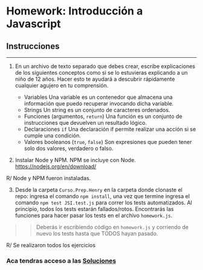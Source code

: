 # Homework: Introducción a Javascript

## Instrucciones
---
1. En un archivo de texto separado que debes crear, escribe explicaciones de los siguientes conceptos como si se lo estuvieras explicando a un niño de 12 años. Hacer esto te ayudará a descubrir rápidamente cualquier agujero en tu comprensión.

	* Variables
Una variable es un contenedor que almacena una información que puedo recuperar invocando dicha variable.
	* Strings
Un string es un conjunto de caracteres ordenados.
	* Funciones (argumentos, `return`)
Una función es un conjunto de instrucciones que devuelven un resultado lógico.
	* Declaraciones `if`
Una declaración if permite realizar una acción si se cumple una condición.
	* Valores booleanos (`true`, `false`)
Son expresiones que pueden tener solo dos valores, verdadero o falso.

2. Instalar Node y NPM. NPM se incluye con Node. https://nodejs.org/en/download/

R/ Node y NPM fueron instaladas.

3. Desde la carpeta `Curso.Prep.Henry` en la carpeta donde clonaste el repo: ingresa el comando `npm install`, una vez que termine ingresa el comando `npm test JSI.test.js` para correr los tests automatizados. Al principio, todos los tests estarán fallados/rotos. Encontrarás las funciones para hacer pasar los tests en el archivo `homework.js`.

>> Deberás ir escribiendo código en `homework.js` y corriendo de nuevo los tests hasta que TODOS hayan pasado.

R/ Se realizaron todos los ejercicios 

### Aca tendras acceso a las [Soluciones](https://github.com/atralice/Curso.Prep.Henry/blob/solution/02-JS-I/homework/homework.js)
